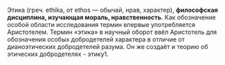 Этика (греч. ethika, от ethos — обычай, нрав, характер), **философская дисциплина, изучающая мораль, нравственность**. Как обозначение особой области исследования термин впервые употребляется Аристотелем. Термин «этика» в научный оборот ввёл Аристотель для обозначения особых добродетелей характера в отличие от дианоэтических добродетелей разума. Он же создаёт и теорию об этических добродетелях - этику1.